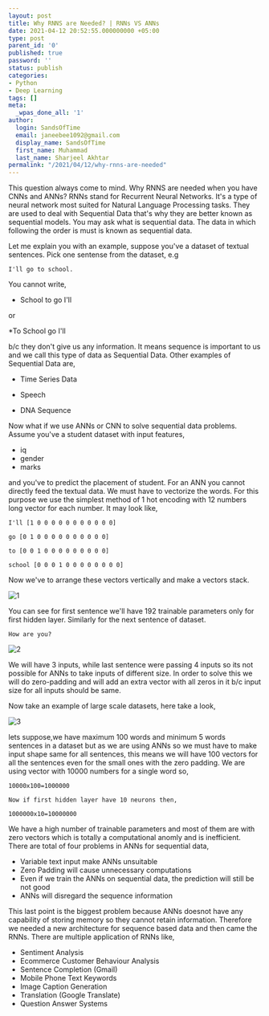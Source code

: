 ```yaml
---
layout: post
title: Why RNNS are Needed? | RNNs VS ANNs
date: 2021-04-12 20:52:55.000000000 +05:00
type: post
parent_id: '0'
published: true
password: ''
status: publish
categories:
- Python
- Deep Learning
tags: []
meta:
  _wpas_done_all: '1'
author:
  login: SandsOfTime
  email: janeebee1092@gmail.com
  display_name: SandsOfTime
  first_name: Muhammad
  last_name: Sharjeel Akhtar
permalink: "/2021/04/12/why-rnns-are-needed"
---
```

This question always come to mind. Why RNNS are needed when you have CNNs and ANNs? RNNs stand for Recurrent Neural Networks. It's a type of neural network most suited for Natural Language Processing tasks. They are used to deal with Sequential Data that's why they are better known as sequential models. You may ask what is sequential data. The data in which following the order is must is known as sequential data.

Let me explain you with an example, suppose you've a dataset of textual sentences. Pick one sentense from the dataset, e.g

```
I'll go to school.
```

You cannot write,

* School to go I'll 

or 

*To School go I'll

b/c they don't give us any information. It means sequence is important to us and we call this type of data as Sequential Data. Other examples of Sequential Data are,

* Time Series Data

* Speech

* DNA Sequence 

Now what if we use ANNs or CNN to solve sequential data problems. Assume you've a student dataset with input features,

* iq
* gender
* marks

and you've to predict the placement of student. For an ANN you cannot directly feed the textual data. We must have to vectorize the words. For this purpose we use the simplest method of 1 hot encoding with 12 numbers long vector for each number. It may look like,

```
I'll [1 0 0 0 0 0 0 0 0 0 0 0]

go [0 1 0 0 0 0 0 0 0 0 0 0]

to [0 0 1 0 0 0 0 0 0 0 0 0]

school [0 0 0 1 0 0 0 0 0 0 0 0]
```

Now we've to arrange these vectors vertically and make a vectors stack. 

![1](/assets/images/clt/why-rnns-are-needed/1.png)

You can see for first sentence we'll have 192 trainable parameters only for first hidden layer. Similarly for the next sentence of dataset.

```
How are you?
```

![2](/assets/images/clt/why-rnns-are-needed/2.png)

We will have 3 inputs, while last sentence were passing 4 inputs so its not possible for ANNs to take inputs of different size. In order to solve this we will do zero-padding and will add an extra vector with all zeros in it b/c input size for all inputs should be same. 

Now take an example of large scale datasets, here take a look,

![3](/assets/images/clt/why-rnns-are-needed/3.png)

lets suppose,we have maximum 100 words and minimum 5 words sentences in a dataset but as we are using ANNs so we must have to make input shape same for all sentences, this means we will have 100 vectors for all the sentences even for the small ones with the zero padding. We are using vector with 10000 numbers for a single word so,

```
10000x100=1000000

Now if first hidden layer have 10 neurons then, 

1000000x10=10000000

```

We have a high number of trainable parameters and most of them are with zero vectors which is totally a computational anomly and is inefficient. There are total of four problems in ANNs for sequential data,

* Variable text input make ANNs unsuitable
* Zero Padding will cause unnecessary computations
* Even if we train the ANNs on sequential data, the prediction will still be not good
* ANNs will disregard the sequence information

This last point is the biggest problem because ANNs doesnot have any capability of storing memory so they cannot retain information. Therefore we needed a new architecture for sequence based data and then came the RNNs. There are multiple application of RNNs like,

* Sentiment Analysis
* Ecommerce Customer Behaviour Analysis
* Sentence Completion (Gmail)
* Mobile Phone Text Keywords
* Image Caption Generation
* Translation (Google Translate)
* Question Answer Systems
